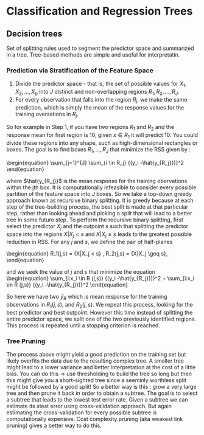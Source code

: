 # Classification and Regression Trees
## Decision trees
Set of splitting rules used to segment the predictor space and summarized in a tree. Tree-based methods are simple and useful for interpretatin.

### Prediction via Stratification of the Feature Space
1. Divide the predictor space - that is, the set of possible values for $X_1, X_2,...,X_p$ into $J$ distinct and non-overlapping regions $R_1, R_2,...,R_J$.
2. For every observation that falls into the region $R_j$, we make the same prediction, which is simply the mean of the response values for the training oversations in $R_j$.

So for example in Step 1, if you have two regions $R_1$ and $R_2$ and the response mean for first region is 10, given $x \in R_1$ it will predict 10.
You could divide these regions into any shape, such as high-dimensional rectangles or boxes.
The goal is to find boxes $R_1,...,R_J$ that minimize the RSS given by :

\begin{equation}
\sum_{j=1}^{J} \sum_{i \in R_j} {(y_i -\hat{y_{R_j}})}^2
\end{equation}

where $\hat{y_{R_j}}$ is the mean response for the training obervations within the jth box. It is computationally infeasible to consider every possible partition of the feature space into $J$ boxes. So we take a top-down greedy approach known as recursive binary splitting. It is greedy because at each step of the tree-building process, the best split is made at that particular step, rather than looking ahead and picking a split that will lead to a better tree in some future step.
To perform the recursive binary splitting, first select the predictor $X_j$ and the cutpoint $s$ such that splitting the predictor space into the regions ${X|X_j < s}$ and ${X|X_j \geq s}$ leads to the greatest possible reduction in RSS.
For any $j$ and $s$, we define the pair of half-planes

\begin{equation}
R_1(j,s) = {X|X_j < s} , R_2(j,s) = {X|X_j \geq s},
\end{equation}

and we seek the value of $j$ and $s$ that minimize the equation
\begin{equation}
\sum_{i:x_i \in R (j,s)} {(y_i -\hat{y_{R_j}})}^2 + \sum_{i:x_i \in R (j,s)} {(y_i -\hat{y_{R_j}})}^2
\end{equation}

So here we have two $\hat{y}_R$ which is mean response for the training observations in $R_1(j,s)$, and $R_2(j,s)$.
We repeat this process, looking for the best predictor and best cutpoint. However this time instead of splitting the entire predictor space, we split one of the two previously identified regions. This process is repeated until a stopping criterion is reached.

### Tree Pruning
The process above might yield a good prediction on the training set but likely overfits the data due to the resulting complex tree.
A smaller tree might lead to a lower variance and better interpretation at the cost of a little bias.
You can do this -> use thresholding to build the tree so long but then this might give you a short-sighted tree since a seeminly worthless split might be followed by a good split! So a better way is this : grow a very large tree and then prune it back in order to obtain a subtree. The goal is to select a subtree that leads to the lowest test error rate.
Given a subtree we can estimate its stest error using cross-validation approach. But again estimating the cross-validation for every possible subtree is computationally expensive. Cost complexity pruning (aka weakest link pruning) gives a better way to do this.
